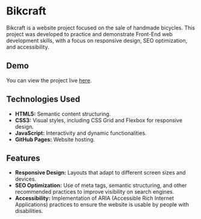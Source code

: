# Bikcraft

Bikcraft is a website project focused on the sale of handmade bicycles. This project was developed to practice and demonstrate Front-End web development skills, with a focus on responsive design, SEO optimization, and accessibility.

## Demo

You can view the project live [here](https://vitorsofiati.github.io/bikcraft/).

## Technologies Used

- **HTML5:** Semantic content structuring.
- **CSS3:** Visual styles, including CSS Grid and Flexbox for responsive design.
- **JavaScript:** Interactivity and dynamic functionalities.
- **GitHub Pages:** Website hosting.

## Features

- **Responsive Design:** Layouts that adapt to different screen sizes and devices.
- **SEO Optimization:** Use of meta tags, semantic structuring, and other recommended practices to improve visibility on search engines.
- **Accessibility:** Implementation of ARIA (Accessible Rich Internet Applications) practices to ensure the website is usable by people with disabilities.
